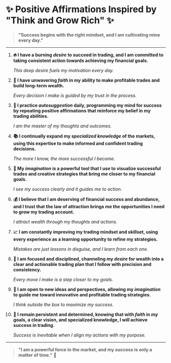 # ✨ Positive Affirmations Inspired by "Think and Grow Rich" ✨

> **"Success begins with the right mindset, and I am cultivating mine every day."**  

---

1. **🔥 I have a burning *desire* to succeed in trading, and I am committed to taking consistent action towards achieving my financial goals.**  

   _This deep desire fuels my motivation every day._



2. **💪 I have unwavering *faith* in my ability to make profitable trades and build long-term wealth.**  

   _Every decision I make is guided by my trust in the process._

   

3. **🧠 I practice *autosuggestion* daily, programming my mind for success by repeating positive affirmations that reinforce my belief in my trading abilities.**  

   _I am the master of my thoughts and outcomes._



4. **📚 I continually expand my *specialized knowledge* of the markets, using this expertise to make informed and confident trading decisions.**  

   _The more I know, the more successful I become._



5. **🌟 My *imagination* is a powerful tool that I use to visualize successful trades and creative strategies that bring me closer to my financial goals.**  

   _I see my success clearly and it guides me to action._



6. **💰 I believe that I am deserving of financial success and abundance, and I trust that the law of attraction brings me the opportunities I need to grow my trading account.**  

   _I attract wealth through my thoughts and actions._



7. **📈 I am constantly improving my trading mindset and skillset, using every experience as a learning opportunity to refine my strategies.** 

   _Mistakes are just lessons in disguise, and I learn from each one._



8. **🎯 I am focused and disciplined, channeling my *desire* for wealth into a clear and actionable trading plan that I follow with precision and consistency.**  

   _Every move I make is a step closer to my goals._



9. **🚀 I am open to new ideas and perspectives, allowing my *imagination* to guide me toward innovative and profitable trading strategies.**  

   _I think outside the box to maximize my success._



10. **🔑 I remain persistent and determined, knowing that with *faith* in my goals, a clear vision, and specialized knowledge, I will achieve success in trading.**  

    _Success is inevitable when I align my actions with my purpose._

    

---

> **"I am a powerful force in the market, and my success is only a matter of time."** 🌟
